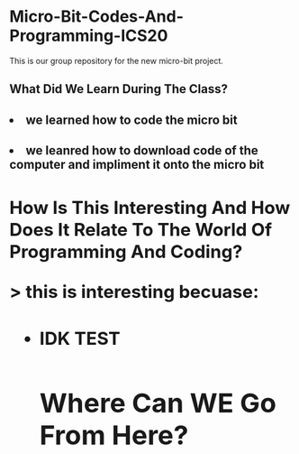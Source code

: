 # Micro-Bit-Codes-And-Programming-ICS20


This is our group repository for the new micro-bit project.



<h2> What Did We Learn During The Class?

<uo>
 <h4> <li> we learned how to code the micro bit 
   <h4> <li> we leanred how to download code of the computer and impliment it onto the micro bit
    

<h2> How Is This Interesting And How Does It Relate To The World Of Programming And Coding?

<p <h3>> this is interesting becuase:
 <ul>
 <h4>  <li> IDK TEST

<h2> Where Can WE Go From Here?

